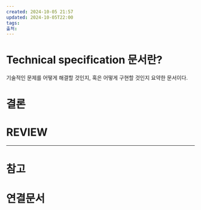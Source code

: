 ```yaml
---
created: 2024-10-05 21:57
updated: 2024-10-05T22:00
tags: 
출처: 
---
```

# Technical specification 문서란?
기술적인 문제를 어떻게 해결할 것인지, 혹은 어떻게 구현할 것인지 요약한 문서이다.




# 결론

# REVIEW


---
# 참고

# 연결문서